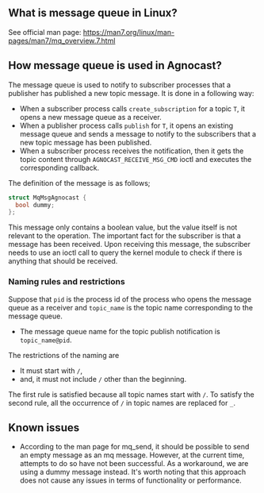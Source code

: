 ## What is message queue in Linux?

See official man page: <https://man7.org/linux/man-pages/man7/mq_overview.7.html>

## How message queue is used in Agnocast?

The message queue is used to notify to subscriber processes that a publisher has published a new topic message. It is done in a following way:

- When a subscriber process calls `create_subscription` for a topic `T`, it opens a new message queue as a receiver.
- When a publisher process calls `publish` for `T`, it opens an existing message queue and sends a message to notify to the subscribers that a new topic message has been published.
- When a subscriber process receives the notification, then it gets the topic content through `AGNOCAST_RECEIVE_MSG_CMD` ioctl and executes the corresponding callback.

The definition of the message is as follows;

```c
struct MqMsgAgnocast {
  bool dummy;
};
```

This message only contains a boolean value, but the value itself is not relevant to the operation. The important fact for the subscriber is that a message has been received. Upon receiving this message, the subscriber needs to use an ioctl call to query the kernel module to check if there is anything that should be received.

### Naming rules and restrictions

Suppose that `pid` is the process id of the process who opens the message queue as a receiver and `topic_name` is the topic name corresponding to the message queue.

- The message queue name for the topic publish notification is `topic_name@pid`.

The restrictions of the naming are

- It must start with `/`,
- and, it must not include `/` other than the beginning.

The first rule is satisfied because all topic names start with `/`.
To satisfy the second rule, all the occurrence of `/` in topic names are replaced for `_`.

## Known issues

- According to the man page for mq_send, it should be possible to send an empty message as an mq message. However, at the current time, attempts to do so have not been successful. As a workaround, we are using a dummy message instead. It's worth noting that this approach does not cause any issues in terms of functionality or performance.
